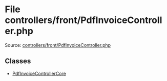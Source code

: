 File controllers/front/PdfInvoiceController.php
=========

Source: [controllers/front/PdfInvoiceController.php](https://github.com/PrestaShop/PrestaShop/blob/1.5.3.1/controllers/front/PdfInvoiceController.php)


Classes
-------

* [PdfInvoiceControllerCore](class.PdfInvoiceControllerCore.md)

